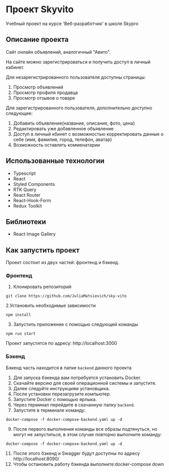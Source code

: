 # Проект Skyvito

Учебный проект на курсе 'Веб-разработчик' в школе Skypro

## Описание проекта

Сайт онлайн объявлений, аналогичный "Авито".

На сайте можно зарегистрироваться и получить доступ в личный кабинет.

Для незарегистрированного пользователя доступны страницы:

1. Просмотр объявлений
2. Просмотр профиля продавца
3. Просмотр отзывов о товаре

Для зарегистрированного пользователя, дополнительно доступно следующее:

1. Добавить объявление(название, описание, фото, цена)
2. Редактировать уже добавленное объявление
3. Доступ в личный кбинет с возможностью корректировать данные о себе (имя, фамилия, город, телефон, аватар)
4. Возможность оставлять комменатарии

## Использованные технологии

- Typescript
- React
- Styled Components
- RTK Query
- React Router
- React-Hook-Form
- Redux Toolkit

## Библиотеки

- React Image Gallery

## Как запустить проект

Проект состоит из двух частей: фронтенд и бэкенд.

### Фронтенд

1. Клонировать репозиторий

```
git clone https://github.com/JuliaMatsievich/sky-vito
```

2.Установить необходимые зависимости

```
npm install
```

3. Запустить приложение с помощью следующей команды

```
npm run start
```

Проект запустится по адресу: http://localhost:3000

### Бэкенд

Бэкенд часть находится в папке `backend` данного проекта

1. Для запуска бэкенда вам потребуется установить Docker.
2. Скачайте версию для своей операционной системы и запустите.
3. Далее следуйте инструкциям установщика.
4. После установки перезагрузите компьютер.
5. Запустите Docker с помощью ярлыка.
6. Через терминал перейдите в скачанную папку `backend`.
7. Запустите в терминале команду:

```
docker-compose -f docker-compose-backend.yaml up -d
```

9. После первого выполнения команды все образы подтянуться, но могут не запуститься, в этом случае повторно выполните команду:

```
docker-compose -f docker-compose-backend.yaml up -d
```

11. После этого бэкенд и Swagger будут доступны по адресу http://localhost:8090/
12. Чтобы остановить работу бэкенда выполните:docker-compose down
